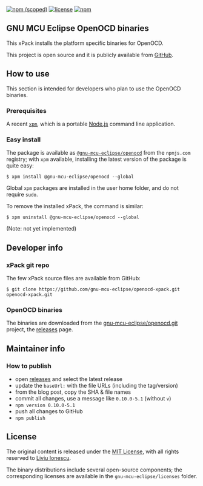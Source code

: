 [![npm (scoped)](https://img.shields.io/npm/v/@gnu-mcu-eclipse/openocd.svg)](https://www.npmjs.com/package/@gnu-mcu-eclipse/openocd) 
[![license](https://img.shields.io/github/license/gnu-mcu-eclipse/openocd-xpack.svg)](https://github.com/gnu-mcu-eclipse/openocd-xpack/blob/xpack/LICENSE) [![npm](https://img.shields.io/npm/dt/@gnu-mcu-eclipse/openocd.svg)](https://www.npmjs.com/package/@gnu-mcu-eclipse/openocd/)


## GNU MCU Eclipse OpenOCD binaries

This xPack installs the platform specific binaries for OpenOCD.

This project is open source and it is publicly available from [GitHub](https://github.com/gnu-mcu-eclipse/openocd-xpack).

## How to use

This section is intended for developers who plan to use the OpenOCD binaries.

### Prerequisites

A recent [`xpm`](https://www.npmjs.com/package/xpm), which is a 
portable [Node.js](https://nodejs.org/) command line application.

### Easy install

The package is available as [`@gnu-mcu-eclipse/openocd`](https://www.npmjs.com/package/gnu-mcu-eclipse/openocd) from the `npmjs.com` registry; with `xpm` available, installing the latest version of the package is quite easy:

```console
$ xpm install @gnu-mcu-eclipse/openocd --global
```

Global `xpm` packages are installed in the user home folder, and do not require `sudo`.

To remove the installed xPack, the command is similar:

```console
$ xpm uninstall @gnu-mcu-eclipse/openocd --global
```

(Note: not yet implemented)

## Developer info

### xPack git repo

The few xPack source files are available from GitHub:

```console
$ git clone https://github.com/gnu-mcu-eclipse/openocd-xpack.git openocd-xpack.git
```

### OpenOCD binaries

The binaries are downloaded from the [gnu-mcu-eclipse/openocd.git](https://github.com/gnu-mcu-eclipse/openocd) project, the [releases](https://github.com/gnu-mcu-eclipse/openocd/releases) page.

## Maintainer info

### How to publish

* open [releases](https://github.com/gnu-mcu-eclipse/openocd/releases) and select the latest release
* update the `baseUrl:` with the file URLs (including the tag/version)
* from the blog post, copy the SHA & file names
* commit all changes, use a message like `0.10.0-5.1` (without `v`)
* `npm version 0.10.0-5.1`
* push all changes to GitHub
* `npm publish`

## License

The original content is released under the [MIT License](https://opensource.org/licenses/MIT), with all rights reserved to [Liviu Ionescu](https://github.com/ilg-ul).

The binary distributions include several open-source components; the
corresponding licenses are available in the `gnu-mcu-eclipse/licenses`
folder.
